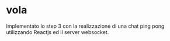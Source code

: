 # vola
Implementato lo step 3 con la realizzazione di una chat ping pong utilizzando Reactjs ed il server websocket.
